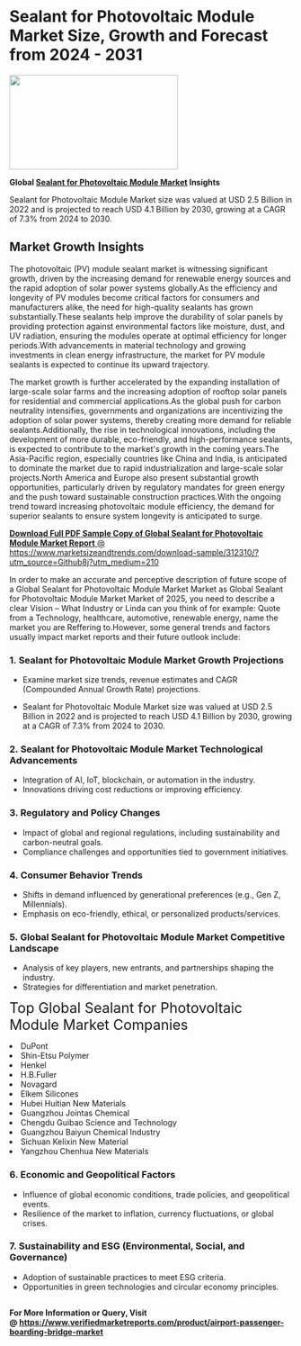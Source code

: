 <H1>Sealant for Photovoltaic Module Market Size, Growth and Forecast from 2024 - 2031</H1><img class="aligncenter size-medium wp-image-584254" src="https://thirdeyenews.in/wp-content/uploads/2024/09/Global-Market-Research-300x168.jpeg" alt="" width="300" height="168" /><p><strong>Global&nbsp;<a href="https://www.marketsizeandtrends.com/download-sample/312310/?utm_source=Github8j?utm_medium=210">Sealant for Photovoltaic Module Market</a> Insights</strong></p><p>Sealant for Photovoltaic Module Market size was valued at USD 2.5 Billion in 2022 and is projected to reach USD 4.1 Billion by 2030, growing at a CAGR of 7.3% from 2024 to 2030.</p><p><h2>Market Growth Insights</h2> The photovoltaic (PV) module sealant market is witnessing significant growth, driven by the increasing demand for renewable energy sources and the rapid adoption of solar power systems globally.As the efficiency and longevity of PV modules become critical factors for consumers and manufacturers alike, the need for high-quality sealants has grown substantially.These sealants help improve the durability of solar panels by providing protection against environmental factors like moisture, dust, and UV radiation, ensuring the modules operate at optimal efficiency for longer periods.With advancements in material technology and growing investments in clean energy infrastructure, the market for PV module sealants is expected to continue its upward trajectory.<p><a href="#"></a></p> The market growth is further accelerated by the expanding installation of large-scale solar farms and the increasing adoption of rooftop solar panels for residential and commercial applications.As the global push for carbon neutrality intensifies, governments and organizations are incentivizing the adoption of solar power systems, thereby creating more demand for reliable sealants.Additionally, the rise in technological innovations, including the development of more durable, eco-friendly, and high-performance sealants, is expected to contribute to the market's growth in the coming years.The Asia-Pacific region, especially countries like China and India, is anticipated to dominate the market due to rapid industrialization and large-scale solar projects.North America and Europe also present substantial growth opportunities, particularly driven by regulatory mandates for green energy and the push toward sustainable construction practices.With the ongoing trend toward increasing photovoltaic module efficiency, the demand for superior sealants to ensure system longevity is anticipated to surge.<p><a href="#"></p><p><span class=""><strong>Download Full PDF Sample Copy of Global Sealant for Photovoltaic Module Market Report</strong> @ <a href="https://www.marketsizeandtrends.com/download-sample/312310/?utm_source=Github8j?utm_medium=210" target="_blank">https://www.marketsizeandtrends.com/download-sample/312310/?utm_source=Github8j?utm_medium=210</a></span></p><p>In order to make an accurate and perceptive description of future scope of a Global&nbsp;Sealant for Photovoltaic Module Market Market as Global&nbsp;Sealant for Photovoltaic Module Market Market of 2025, you need to describe a clear Vision &ndash; What Industry or Linda can you think of for example: Quote from a Technology, healthcare, automotive, renewable energy, name the market you are Reffering to.However, some general trends and factors usually impact market reports and their future outlook include:</p><h3>1.&nbsp;<strong>Sealant for Photovoltaic Module Market Growth Projections</strong></h3><ul><li>Examine market size trends, revenue estimates and CAGR (Compounded Annual Growth Rate) projections.</li><li><p>Sealant for Photovoltaic Module Market size was valued at USD 2.5 Billion in 2022 and is projected to reach USD 4.1 Billion by 2030, growing at a CAGR of 7.3% from 2024 to 2030.</p></li></ul><h3>2.&nbsp;<strong>Sealant for Photovoltaic Module Market Technological Advancements</strong></h3><ul><li>Integration of AI, IoT, blockchain, or automation in the industry.</li><li>Innovations driving cost reductions or improving efficiency.</li></ul><h3>3.&nbsp;<strong>Regulatory and Policy Changes</strong></h3><ul><li>Impact of global and regional regulations, including sustainability and carbon-neutral goals.</li><li>Compliance challenges and opportunities tied to government initiatives.</li></ul><h3>4.&nbsp;<strong>Consumer Behavior Trends</strong></h3><ul><li>Shifts in demand influenced by generational preferences (e.g., Gen Z, Millennials).</li><li>Emphasis on eco-friendly, ethical, or personalized products/services.</li></ul><h3>5.&nbsp;<strong>Global Sealant for Photovoltaic Module Market Competitive Landscape</strong></h3><ul><li>Analysis of key players, new entrants, and partnerships shaping the industry.</li><li>Strategies for differentiation and market penetration.</li></ul><p data-pm-slice="1 1 []"><span style="color: inherit; font-family: inherit; font-size: 25px;">Top Global Sealant for Photovoltaic Module Market Companies</span></p><div class="" data-test-id=""><p><li>DuPont</li><li> Shin-Etsu Polymer</li><li> Henkel</li><li> H.B.Fuller</li><li> Novagard</li><li> Elkem Silicones</li><li> Hubei Huitian New Materials</li><li> Guangzhou Jointas Chemical</li><li> Chengdu Guibao Science and Technology</li><li> Guangzhou Baiyun Chemical Industry</li><li> Sichuan Kelixin New Material</li><li> Yangzhou Chenhua New Materials</li></p></div><h3>6.&nbsp;<strong>Economic and Geopolitical Factors</strong></h3><ul><li>Influence of global economic conditions, trade policies, and geopolitical events.</li><li>Resilience of the market to inflation, currency fluctuations, or global crises.</li></ul><h3>7.&nbsp;<strong>Sustainability and ESG (Environmental, Social, and Governance)</strong></h3><ul><li>Adoption of sustainable practices to meet ESG criteria.</li><li>Opportunities in green technologies and circular economy principles.</li></ul><h2><strong style="font-size: 14px;">For More Information or Query, Visit @&nbsp;</strong><a style="background-color: #ffffff; font-size: 14px;" href="https://www.marketsizeandtrends.com/report/sealant-for-photovoltaic-module-market/" target="_blank">https://www.verifiedmarketreports.com/product/airport-passenger-boarding-bridge-market</a></h2>